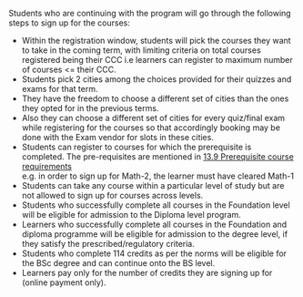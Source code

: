 Students who are continuing with the program will go through the following steps to sign up for the courses:

- Within the registration window, students will pick the courses they want to take in the coming term, with limiting criteria on total courses registered being their CCC i.e learners can register to maximum number of courses <= their CCC.
- Students pick 2 cities among the choices provided for their quizzes and exams for that term.
- They have the freedom to choose a different set of cities than the ones they opted for in the previous terms.
- Also they can choose a different set of cities for every quiz/final exam while registering for the courses so that accordingly booking may be done with the Exam vendor for slots in these cities.
- Students can register to courses for which the prerequisite is completed. The pre-requisites are mentioned in [13.9 Prerequisite course requirements](https://docs.google.com/document/u/1/d/e/2PACX-1vRxGnnDCVAO3KX2CGtMIcJQuDrAasVk2JHbDxkjsGrTP5ShhZK8N6ZSPX89lexKx86QPAUswSzGLsOA/pub?urp=gmail_link#h.u83ezsj3cxk)  
  e.g. in order to sign up for Math-2, the learner must have cleared Math-1
- Students can take any course within a particular level of study but are not allowed to sign up for courses across levels.
- Students who successfully complete all courses in the Foundation level will be eligible for admission to the Diploma level program.
- Learners who successfully complete all courses in the Foundation and diploma programme will be eligible for admission to the degree level, if they satisfy the prescribed/regulatory criteria.
- Students who complete 114 credits as per the norms will be eligible for the BSc degree and can continue onto the BS level.
- Learners pay only for the number of credits they are signing up for (online payment only).
